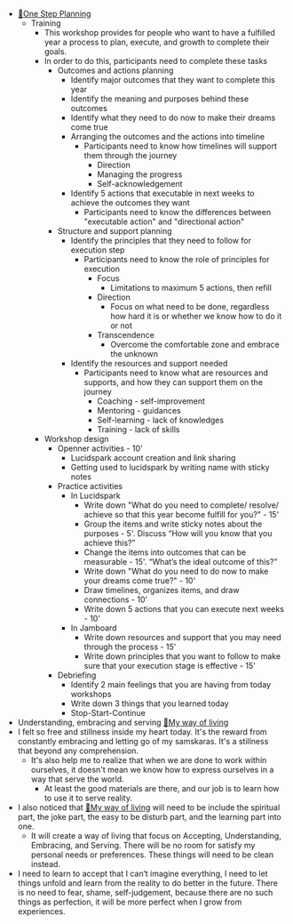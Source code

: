 - [🌱One Step Planning](<🌱One Step Planning.md>)
    - Training
        - This workshop provides for people who want to have a fulfilled year a process to plan, execute, and growth to complete their goals.
        - In order to do this, participants need to complete these tasks
            - Outcomes and actions planning
                - Identify major outcomes that they want to complete this year
                - Identify the meaning and purposes behind these outcomes
                - Identify what they need to do now to make their dreams come true
                - Arranging the outcomes and the actions into timeline
                    - Participants need to know how timelines will support them through the journey
                        - Direction
                        - Managing the progress
                        - Self-acknowledgement
                - Identify 5 actions that executable in next weeks to achieve the outcomes they want
                    - Participants need to know the differences between "executable action" and "directional action"
            - Structure and support planning
                - Identify the principles that they need to follow for execution step
                    - Participants need to know the role of principles for execution
                        - Focus
                            - Limitations to maximum 5 actions, then refill 
                        - Direction
                            - Focus on what need to be done, regardless how hard it is or whether we know how to do it or not
                        - Transcendence
                            - Overcome the comfortable zone and embrace the unknown
                - Identify the resources and support needed
                    - Participants need to know what are resources and supports, and how they can support them on the journey
                        - Coaching - self-improvement
                        - Mentoring - guidances
                        - Self-learning - lack of knowledges
                        - Training - lack of skills
        - Workshop design
            - Openner activities - 10'
                - Lucidspark account creation and link sharing
                - Getting used to lucidspark by writing name with sticky notes
            - Practice activities
                - In Lucidspark
                    - Write down "What do you need to complete/ resolve/ achieve so that this year become fulfill for you?" - 15'
                    - Group the items and write sticky notes about the purposes - 5'. Discuss “How will you know that you achieve this?”
                    - Change the items into outcomes that can be measurable - 15'. “What’s the ideal outcome of this?”
                    - Write down "What do you need to do now to make your dreams come true?" - 10'
                    - Draw timelines, organizes items, and draw connections - 10'
                    - Write down 5 actions that you can execute next weeks - 10'
                - In Jamboard
                    - Write down resources and support that you may need through the process - 15'
                    - Write down principles that you want to follow to make sure that your execution stage is effective - 15'
            - Debriefing
                - Identify 2 main feelings that you are having from today workshops
                - Write down 3 things that you learned today
                - Stop-Start-Continue
- Understanding, embracing and serving [🌱My way of living](<🌱My way of living.md>)
- I felt so free and stillness inside my heart today. It's the reward from constantly embracing and letting go of my samskaras. It's a stillness that beyond any comprehension. 
    - It's also help me to realize that when we are done to work within ourselves, it doesn't mean we know how to express ourselves in a way that serve the world. 
        - At least the good materials are there, and our job is to learn how to use it to serve reality.
- I also noticed that [🌱My way of living](<🌱My way of living.md>) will need to be include the spiritual part, the joke part, the easy to be disturb part, and the learning part into one.
    - It will create a way of living that focus on Accepting, Understanding, Embracing, and Serving. There will be no room for satisfy my personal needs or preferences. These things will need to be clean instead.
- I need to learn to accept that I can’t imagine everything, I need to let things unfold and learn from the reality to do better in the future. There is no need to fear, shame, self-judgement, because there are no such things as perfection, it will be more perfect when I grow from experiences.
